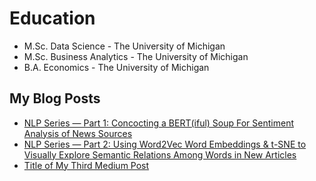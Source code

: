 # Education

* M.Sc. Data Science - The University of Michigan
* M.Sc. Business Analytics - The University of Michigan
* B.A. Economics - The University of Michigan


## My Blog Posts

- [NLP Series — Part 1: Concocting a BERT(iful) Soup For Sentiment Analysis of News Sources](https://medium.com/@parkermo_86729/concocting-a-bert-soup-for-sentiment-analysis-of-news-sources-1de0ab64d1ff)
- [NLP Series — Part 2: Using Word2Vec Word Embeddings & t-SNE to Visually Explore Semantic Relations Among Words in New Articles](https://medium.com/@parkermo_86729/nlp-series-part-2-using-word2vec-word-embeddings-to-explore-semantic-relations-among-new-sources-d91a1371fd08)
- [Title of My Third Medium Post](https://medium.com/@username/third-post)
